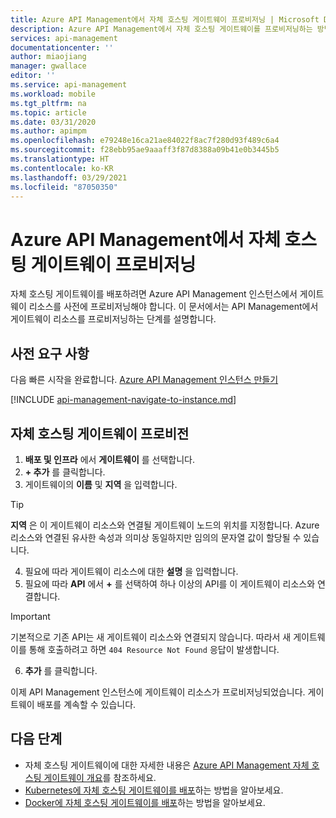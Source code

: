 ```yaml
---
title: Azure API Management에서 자체 호스팅 게이트웨이 프로비저닝 | Microsoft Docs
description: Azure API Management에서 자체 호스팅 게이트웨이를 프로비저닝하는 방법을 알아봅니다.
services: api-management
documentationcenter: ''
author: miaojiang
manager: gwallace
editor: ''
ms.service: api-management
ms.workload: mobile
ms.tgt_pltfrm: na
ms.topic: article
ms.date: 03/31/2020
ms.author: apimpm
ms.openlocfilehash: e79248e16ca21ae84022f8ac7f280d93f489c6a4
ms.sourcegitcommit: f28ebb95ae9aaaff3f87d8388a09b41e0b3445b5
ms.translationtype: HT
ms.contentlocale: ko-KR
ms.lasthandoff: 03/29/2021
ms.locfileid: "87050350"
---
```

# <a name="provision-a-self-hosted-gateway-in-azure-api-management"></a>Azure API Management에서 자체 호스팅 게이트웨이 프로비저닝

자체 호스팅 게이트웨이를 배포하려면 Azure API Management 인스턴스에서 게이트웨이 리소스를 사전에 프로비저닝해야 합니다. 이 문서에서는 API Management에서 게이트웨이 리소스를 프로비저닝하는 단계를 설명합니다.

## <a name="prerequisites"></a>사전 요구 사항

다음 빠른 시작을 완료합니다. [Azure API Management 인스턴스 만들기](get-started-create-service-instance.md)

[!INCLUDE [api-management-navigate-to-instance.md](../../includes/api-management-navigate-to-instance.md)]

## <a name="provision-a-self-hosted-gateway"></a>자체 호스팅 게이트웨이 프로비전

1. **배포 및 인프라** 에서 **게이트웨이** 를 선택합니다.
2. **+ 추가** 를 클릭합니다.
3. 게이트웨이의 **이름** 및 **지역** 을 입력합니다.
> [!TIP]
> **지역** 은 이 게이트웨이 리소스와 연결될 게이트웨이 노드의 위치를 지정합니다. Azure 리소스와 연결된 유사한 속성과 의미상 동일하지만 임의의 문자열 값이 할당될 수 있습니다.

4. 필요에 따라 게이트웨이 리소스에 대한 **설명** 을 입력합니다.
5. 필요에 따라 **API** 에서 **+** 를 선택하여 하나 이상의 API를 이 게이트웨이 리소스와 연결합니다.
> [!IMPORTANT]
> 기본적으로 기존 API는 새 게이트웨이 리소스와 연결되지 않습니다. 따라서 새 게이트웨이를 통해 호출하려고 하면 `404 Resource Not Found` 응답이 발생합니다.

6. **추가** 를 클릭합니다.

이제 API Management 인스턴스에 게이트웨이 리소스가 프로비저닝되었습니다. 게이트웨이 배포를 계속할 수 있습니다.

## <a name="next-steps"></a>다음 단계

* 자체 호스팅 게이트웨이에 대한 자세한 내용은 [Azure API Management 자체 호스팅 게이트웨이 개요](self-hosted-gateway-overview.md)를 참조하세요.
* [Kubernetes에 자체 호스팅 게이트웨이를 배포](how-to-deploy-self-hosted-gateway-kubernetes.md)하는 방법을 알아보세요.
* [Docker에 자체 호스팅 게이트웨이를 배포](how-to-deploy-self-hosted-gateway-docker.md)하는 방법을 알아보세요.
